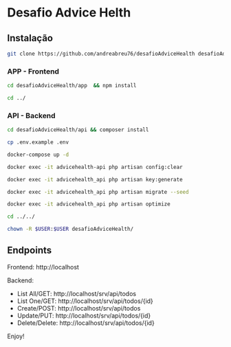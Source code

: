 # Desafio Advice Helth

## Instalação

```bash
git clone https://github.com/andreabreu76/desafioAdviceHealth desafioAdviceHealth
```

### APP - Frontend
```bash
cd desafioAdviceHealth/app  && npm install
```

```bash
cd ../
```

### API - Backend

```bash
cd desafioAdviceHealth/api && composer install
``` 

```bash
cp .env.example .env
```

```bash
docker-compose up -d
```

```bash
docker exec -it advicehealth-api php artisan config:clear
```

```bash
docker exec -it advicehealth_api php artisan key:generate
```

```bash
docker exec -it advicehealth_api php artisan migrate --seed
```

```bash
docker exec -it advicehealth_api php artisan optimize
```

```bash
cd ../../
```

```bash
chown -R $USER:$USER desafioAdviceHealth/
```


## Endpoints

Frontend: http://localhost


Backend: 

- List All/GET: http://localhost/srv/api/todos
- List One/GET: http://localhost/srv/api/todos/{id}
- Create/POST: http://localhost/srv/api/todos
- Update/PUT: http://localhost/srv/api/todos/{id}
- Delete/Delete: http://localhost/srv/api/todos/{id}



Enjoy!
